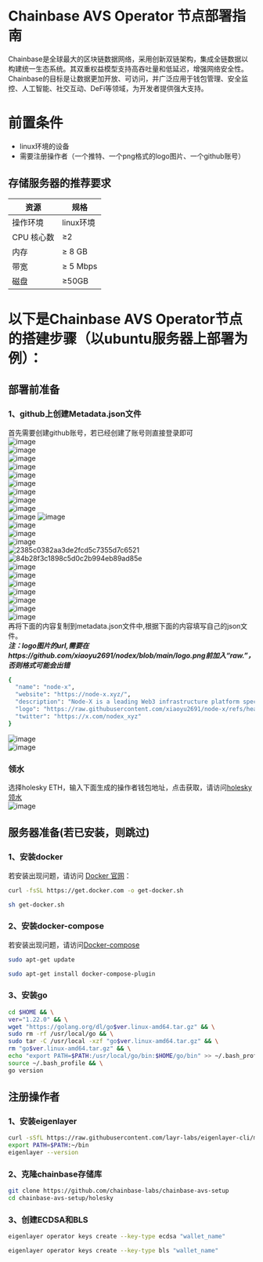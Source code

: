 # Chainbase AVS Operator 节点部署指南  

Chainbase是全球最大的区块链数据网络，采用创新双链架构，集成全链数据以构建统一生态系统。其双重权益模型支持高吞吐量和低延迟，增强网络安全性。Chainbase的目标是让数据更加开放、可访问，并广泛应用于钱包管理、安全监控、人工智能、社交互动、DeFi等领域，为开发者提供强大支持。  

# 前置条件

- linux环境的设备
- 需要注册操作者（一个推特、一个png格式的logo图片、一个github账号）  
## 存储服务器的推荐要求

| 资源          | 规格                             |
|---------------|----------------------------------|
| 操作环境  |     linux环境     |
| CPU 核心数    | ≥2                               |
| 内存          | ≥ 8 GB                           |
| 带宽          | ≥ 5 Mbps                        |
| 磁盘           | ≥50GB                             |

# 以下是Chainbase AVS Operator节点的搭建步骤（以ubuntu服务器上部署为例）：  
## 部署前准备  
### 1、github上创建Metadata.json文件  
首先需要创建github账号，若已经创建了账号则直接登录即可    
![image](https://github.com/user-attachments/assets/fb32cb03-619e-4c67-af4a-4b83804218cb)  
![image](https://github.com/user-attachments/assets/40e23168-771a-4314-abe8-8cc9a581371b)  
![image](https://github.com/user-attachments/assets/faa72302-6b8a-4939-a245-3afdee2923b9)  
![image](https://github.com/user-attachments/assets/dd403604-000b-4194-8c43-9ac3e788cd65)  
![image](https://github.com/user-attachments/assets/13ed15c3-29df-4de0-ab6b-bcbd44be798a)  
![image](https://github.com/user-attachments/assets/26b180d4-dfa2-45ed-b7ee-1a39857bff7c)  
![image](https://github.com/user-attachments/assets/699f3d54-2ddc-426c-b9d8-69513f8b4ab6)  
![image](https://github.com/user-attachments/assets/d5e47d3e-c23f-408c-aeb8-6c1fa63b2324)  
![image](https://github.com/user-attachments/assets/22b1e3a6-8e0b-485d-a5b9-8a7eae4553b0)  
![image](https://github.com/user-attachments/assets/26ff1c89-09ca-43e0-894c-299dc7c22b6b)
![image](https://github.com/user-attachments/assets/5d1ed1be-b5fc-482d-aab6-fb985a772eaa)  
![image](https://github.com/user-attachments/assets/24b85e44-265e-4871-8985-7bf83ad8dcea)  
![image](https://github.com/user-attachments/assets/ea71d5be-123a-48db-801d-9d0a80d78f29)  
![image](https://github.com/user-attachments/assets/ba638a96-34b5-4e2e-9721-5a53a47ed5bf)  
![2385c0382aa3de2fcd5c7355d7c6521](https://github.com/user-attachments/assets/07df2ed5-0531-47bc-acc7-f05a9a9b24ac)  
![84b28f3c1898c5d0c2b994eb89ad85e](https://github.com/user-attachments/assets/c2cb53b2-ecfa-4f8f-baa0-b5c209738b27)  
![image](https://github.com/user-attachments/assets/c1effe52-d09e-4567-be04-2bb395ecbdc0)  
![image](https://github.com/user-attachments/assets/267896e3-fb09-4f8f-ab42-185460d57cd6)  
![image](https://github.com/user-attachments/assets/b7e6fa63-9bbf-4996-8fea-fd63099892ea)  
![image](https://github.com/user-attachments/assets/d9ab9539-6d1e-4c2c-9a5e-bd3c029eecf0)  
![image](https://github.com/user-attachments/assets/b4ed5fb3-0029-4617-a3fd-ed1ec5c7e976)  
![image](https://github.com/user-attachments/assets/384d845b-7c00-45e1-9453-b93724d0c2cf)  
![image](https://github.com/user-attachments/assets/0488074d-b2a5-496b-9999-862f7b8143bc)  
再将下面的内容复制到metadata.json文件中,根据下面的内容填写自己的json文件。    
***注：logo图片的url,需要在https://github.com/xiaoyu2691/nodex/blob/main/logo.png前加入“raw.”，否则格式可能会出错***  
```bash
{
  "name": "node-x",
  "website": "https://node-x.xyz/",
  "description": "Node-X is a leading Web3 infrastructure platform specializing in node deployment, management, and monitoring, integrating AI optimization for decentralized ecosystems and supporting DePIN projects.",
  "logo": "https://raw.githubusercontent.com/xiaoyu2691/node-x/refs/heads/main/files/logo.png",
  "twitter": "https://x.com/nodex_xyz"
}
```
![image](https://github.com/user-attachments/assets/3584b27a-a6c3-4bc1-b93f-d78da718355a)  
![image](https://github.com/user-attachments/assets/99c7069b-4909-46c9-98b4-cea5e49e525a)  
### 领水  
选择holesky ETH，输入下面生成的操作者钱包地址，点击获取，请访问[holesky领水](https://cloud.google.com/application/web3/faucet/ethereum/holesky)    
![image](https://github.com/user-attachments/assets/3101a242-36fa-4247-bb0c-770f7187774d)  

## 服务器准备(若已安装，则跳过)    
### 1、安装docker     
若安装出现问题，请访问 [Docker 官网](https://docs.docker.com/engine/install/)：
   ```bash
   curl -fsSL https://get.docker.com -o get-docker.sh
   ```
   ```bash
   sh get-docker.sh
   ```
### 2、安装docker-compose  
若安装出现问题，请访问[Docker-compose](https://docs.docker.com/compose/install/linux/#install-using-the-repository)  
```bash
sudo apt-get update
```
```bash
sudo apt-get install docker-compose-plugin
```
### 3、安装go  
```bash
cd $HOME && \
ver="1.22.0" && \
wget "https://golang.org/dl/go$ver.linux-amd64.tar.gz" && \
sudo rm -rf /usr/local/go && \
sudo tar -C /usr/local -xzf "go$ver.linux-amd64.tar.gz" && \
rm "go$ver.linux-amd64.tar.gz" && \
echo "export PATH=$PATH:/usr/local/go/bin:$HOME/go/bin" >> ~/.bash_profile && \
source ~/.bash_profile && \
go version
```
## 注册操作者  
### 1、安装eigenlayer  
```bash
curl -sSfL https://raw.githubusercontent.com/layr-labs/eigenlayer-cli/master/scripts/install.sh | sh -s
export PATH=$PATH:~/bin
eigenlayer --version
```
### 2、克隆chainbase存储库  
```bash
git clone https://github.com/chainbase-labs/chainbase-avs-setup
cd chainbase-avs-setup/holesky
```
### 3、创建ECDSA和BLS  
```bash
eigenlayer operator keys create --key-type ecdsa "wallet_name"
```

```bash
eigenlayer operator keys create --key-type bls "wallet_name"
```
